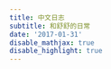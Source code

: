 ```yaml
---
title: 中文日志
subtitle: 和舒舒的日常
date: '2017-01-31'
disable_mathjax: true
disable_highlight: true
---
```

